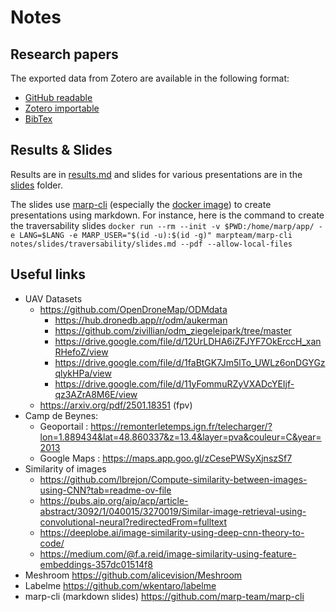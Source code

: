 # Notes

## Research papers

The exported data from Zotero are available in the following format:

- [GitHub readable](Master's%20Thesis.html)
- [Zotero importable](Master's%20Thesis.rdf)
- [BibTex](../latex/appendices/mastersthesis.bib)

## Results & Slides

Results are in [results.md](results.md) and slides for various presentations are in the [slides](slides/) folder.

The slides use [marp-cli](https://github.com/marp-team/marp-cli) (especially
the [docker image](https://hub.docker.com/r/marpteam/marp-cli/)) to create
presentations using markdown. For instance, here is the command to create the traversability slides
`docker run --rm --init -v $PWD:/home/marp/app/ -e LANG=$LANG -e MARP_USER="$(id -u):$(id -g)" marpteam/marp-cli notes/slides/traversability/slides.md --pdf --allow-local-files`

## Useful links

- UAV Datasets
    - https://github.com/OpenDroneMap/ODMdata
        - https://hub.dronedb.app/r/odm/aukerman
        - https://github.com/zivillian/odm_ziegeleipark/tree/master
        - https://drive.google.com/file/d/12UrLDHA6iZFJYF7OkErccH_xanRHefoZ/view
        - https://drive.google.com/file/d/1faBtGK7Jm5lTo_UWLz6onDGYGzqlykHPa/view
        - https://drive.google.com/file/d/11yFommuRZyVXADcYEIjf-qz3AZrA8M6E/view
    - https://arxiv.org/pdf/2501.18351 (fpv)
- Camp de Beynes:
    - Geoportail :
      https://remonterletemps.ign.fr/telecharger/?lon=1.889434&lat=48.860337&z=13.4&layer=pva&couleur=C&year=2013
    - Google Maps : https://maps.app.goo.gl/zCesePWSyXjnszSf7
- Similarity of images
    - https://github.com/lbrejon/Compute-similarity-between-images-using-CNN?tab=readme-ov-file
    - https://pubs.aip.org/aip/acp/article-abstract/3092/1/040015/3270019/Similar-image-retrieval-using-convolutional-neural?redirectedFrom=fulltext
    - https://deeplobe.ai/image-similarity-using-deep-cnn-theory-to-code/
    - https://medium.com/@f.a.reid/image-similarity-using-feature-embeddings-357dc01514f8
- Meshroom https://github.com/alicevision/Meshroom
- Labelme https://github.com/wkentaro/labelme
- marp-cli (markdown slides) https://github.com/marp-team/marp-cli